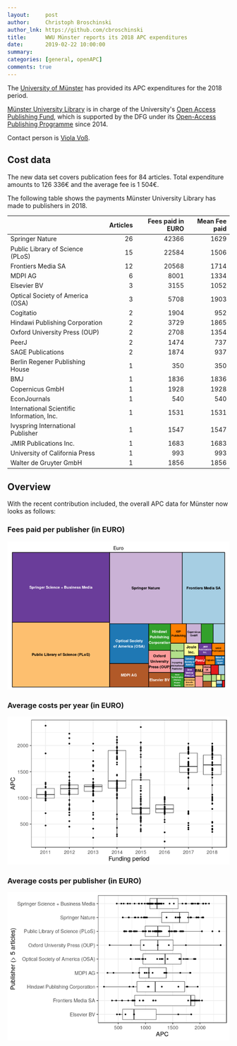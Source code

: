 ```yaml
---
layout:     post
author:     Christoph Broschinski
author_lnk: https://github.com/cbroschinski
title:      WWU Münster reports its 2018 APC expenditures
date:       2019-02-22 10:00:00
summary:    
categories: [general, openAPC]
comments: true
---
```





The [University of Münster](https://www.uni-muenster.de/en/) has provided its APC expenditures for the 2018 period.

[Münster University Library](https://www.ulb.uni-muenster.de/) is in charge of the University's [Open Access Publishing Fund](https://www.uni-muenster.de/Publizieren/service/publikationsfonds/), which is supported by the DFG under its [Open-Access Publishing Programme](http://www.dfg.de/en/research_funding/programmes/infrastructure/lis/funding_opportunities/open_access/) since 2014.

Contact person is [Viola Voß](mailto:openaccess@uni-muenster.de).

## Cost data



The new data set covers publication fees for 84 articles. Total expenditure amounts to 126 336€ and the average fee is 1 504€.

The following table shows the payments Münster University Library has made to publishers in 2018.


|                                           | Articles| Fees paid in EURO| Mean Fee paid|
|:------------------------------------------|--------:|-----------------:|-------------:|
|Springer Nature                            |       26|             42366|          1629|
|Public Library of Science (PLoS)           |       15|             22584|          1506|
|Frontiers Media SA                         |       12|             20568|          1714|
|MDPI AG                                    |        6|              8001|          1334|
|Elsevier BV                                |        3|              3155|          1052|
|Optical Society of America (OSA)           |        3|              5708|          1903|
|Cogitatio                                  |        2|              1904|           952|
|Hindawi Publishing Corporation             |        2|              3729|          1865|
|Oxford University Press (OUP)              |        2|              2708|          1354|
|PeerJ                                      |        2|              1474|           737|
|SAGE Publications                          |        2|              1874|           937|
|Berlin Regener Publishing House            |        1|               350|           350|
|BMJ                                        |        1|              1836|          1836|
|Copernicus GmbH                            |        1|              1928|          1928|
|EconJournals                               |        1|               540|           540|
|International Scientific Information, Inc. |        1|              1531|          1531|
|Ivyspring International Publisher          |        1|              1547|          1547|
|JMIR Publications Inc.                     |        1|              1683|          1683|
|University of California Press             |        1|               993|           993|
|Walter de Gruyter GmbH                     |        1|              1856|          1856|

## Overview

With the recent contribution included, the overall APC data for Münster now looks as follows:

### Fees paid per publisher (in EURO)

![plot of chunk tree_muenster_2019_02_22_full](/figure/tree_muenster_2019_02_22_full-1.png)

###  Average costs per year (in EURO)

![plot of chunk box_muenster_2019_02_22_year_full](/figure/box_muenster_2019_02_22_year_full-1.png)

###  Average costs per publisher (in EURO)

![plot of chunk box_muenster_2019_02_22_publisher_full](/figure/box_muenster_2019_02_22_publisher_full-1.png)
